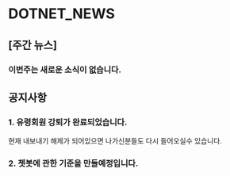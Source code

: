 # DOTNET_NEWS

## [주간 뉴스]

### 이번주는 새로운 소식이 없습니다.

## 공지사항

### 1. 유령회원 강퇴가 완료되었습니다.
현재 내보내기 해제가 되어있으면 나가신분들도 다시 들어오실수 있습니다.

### 2. 쳇봇에 관한 기준을 만들예정입니다.
